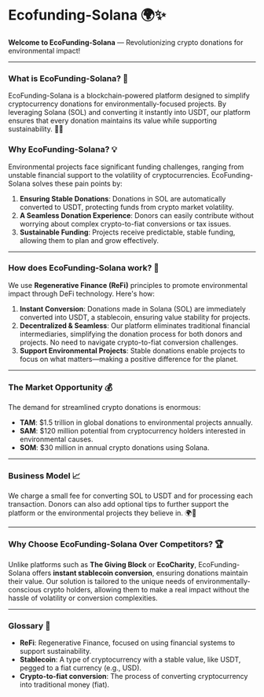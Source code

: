 # Ecofunding-Solana 🌍✨  
**Welcome to EcoFunding-Solana** — Revolutionizing crypto donations for environmental impact!

---

### What is EcoFunding-Solana? 🤔  
EcoFunding-Solana is a blockchain-powered platform designed to simplify cryptocurrency donations for environmentally-focused projects. By leveraging Solana (SOL) and converting it instantly into USDT, our platform ensures that every donation maintains its value while supporting sustainability. 🌱💚

### Why EcoFunding-Solana? 💡  
Environmental projects face significant funding challenges, ranging from unstable financial support to the volatility of cryptocurrencies. EcoFunding-Solana solves these pain points by:
1. **Ensuring Stable Donations**: Donations in SOL are automatically converted to USDT, protecting funds from crypto market volatility.
2. **A Seamless Donation Experience**: Donors can easily contribute without worrying about complex crypto-to-fiat conversions or tax issues.
3. **Sustainable Funding**: Projects receive predictable, stable funding, allowing them to plan and grow effectively.

---

### How does EcoFunding-Solana work? 🚀  
We use **Regenerative Finance (ReFi)** principles to promote environmental impact through DeFi technology. Here's how:

1. **Instant Conversion**: Donations made in Solana (SOL) are immediately converted into USDT, a stablecoin, ensuring value stability for projects.
2. **Decentralized & Seamless**: Our platform eliminates traditional financial intermediaries, simplifying the donation process for both donors and projects. No need to navigate crypto-to-fiat conversion challenges.
3. **Support Environmental Projects**: Stable donations enable projects to focus on what matters—making a positive difference for the planet.

---

### The Market Opportunity 💰  
The demand for streamlined crypto donations is enormous:
- **TAM**: $1.5 trillion in global donations to environmental projects annually.
- **SAM**: $120 million potential from cryptocurrency holders interested in environmental causes.
- **SOM**: $30 million in annual crypto donations using Solana.

---

### Business Model 📈  
We charge a small fee for converting SOL to USDT and for processing each transaction. Donors can also add optional tips to further support the platform or the environmental projects they believe in. 🌍💸

---

### Why Choose EcoFunding-Solana Over Competitors? 🏆  
Unlike platforms such as **The Giving Block** or **EcoCharity**, EcoFunding-Solana offers **instant stablecoin conversion**, ensuring donations maintain their value. Our solution is tailored to the unique needs of environmentally-conscious crypto holders, allowing them to make a real impact without the hassle of volatility or conversion complexities.

---

### Glossary 📖  
- **ReFi**: Regenerative Finance, focused on using financial systems to support sustainability.
- **Stablecoin**: A type of cryptocurrency with a stable value, like USDT, pegged to a fiat currency (e.g., USD).
- **Crypto-to-fiat conversion**: The process of converting cryptocurrency into traditional money (fiat).


